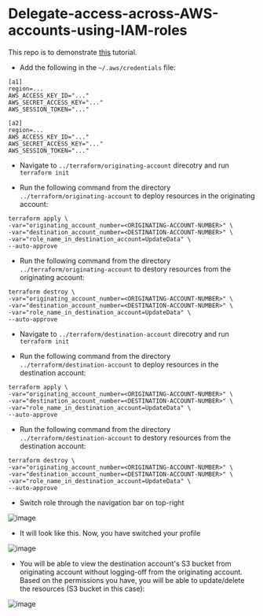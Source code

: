 # Delegate-access-across-AWS-accounts-using-IAM-roles
This repo is to demonstrate [this](https://docs.aws.amazon.com/IAM/latest/UserGuide/tutorial_cross-account-with-roles.html) tutorial.

* Add the following in the `~/.aws/credentials` file:
```
[a1]
region=...
AWS_ACCESS_KEY_ID="..."
AWS_SECRET_ACCESS_KEY="..."
AWS_SESSION_TOKEN="..."

[a2]
region=...
AWS_ACCESS_KEY_ID="..."
AWS_SECRET_ACCESS_KEY="..."
AWS_SESSION_TOKEN="..."
```

* Navigate to `../terraform/originating-account` direcotry and run `terraform init`

* Run the following command from the directory `../terraform/originating-account` to deploy resources in the originating account:

```
terraform apply \
-var="originating_account_number=<ORIGINATING-ACCOUNT-NUMBER>" \
-var="destination_account_number=<DESTINATION-ACCOUNT-NUMBER>" \
-var="role_name_in_destination_account=UpdateData" \
--auto-approve
```

* Run the following command from the directory `../terraform/originating-account` to destory resources from the originating account:

```
terraform destroy \
-var="originating_account_number=<ORIGINATING-ACCOUNT-NUMBER>" \
-var="destination_account_number=<DESTINATION-ACCOUNT-NUMBER>" \
-var="role_name_in_destination_account=UpdateData" \
--auto-approve
```

* Navigate to `../terraform/destination-account` direcotry and run `terraform init`

* Run the following command from the directory `../terraform/destination-account` to deploy resources in the destination account:

```
terraform apply \
-var="originating_account_number=<ORIGINATING-ACCOUNT-NUMBER>" \
-var="destination_account_number=<DESTINATION-ACCOUNT-NUMBER>" \
-var="role_name_in_destination_account=UpdateData" \
--auto-approve
```

* Run the following command from the directory `../terraform/destination-account` to destory resources from the destination account:

```
terraform destroy \
-var="originating_account_number=<ORIGINATING-ACCOUNT-NUMBER>" \
-var="destination_account_number=<DESTINATION-ACCOUNT-NUMBER>" \
-var="role_name_in_destination_account=UpdateData" \
--auto-approve
```

* Switch role through the navigation bar on top-right

![image](https://github.com/user-attachments/assets/150287e5-c5c9-41d3-88ad-e3e657bcb638)

* It will look like this. Now, you have switched your profile

![image](https://github.com/user-attachments/assets/c4b2f81f-3ff2-4683-9aff-ebd382117259)

* You will be able to view the destination account's S3 bucket from originating account without logging-off from the originating account. Based on the permissions you have, you will be able to update/delete the resources (S3 bucket in this case):

![image](https://github.com/user-attachments/assets/a41760a2-0f8c-4383-bd6c-2ccc601c06ef)
